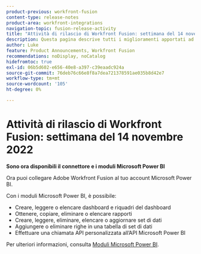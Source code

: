 ```yaml
---
product-previous: workfront-fusion
content-type: release-notes
product-area: workfront-integrations
navigation-topic: fusion-release-activity
title: "Attività di rilascio di Workfront Fusion: settimana del 14 novembre 2022"
description: Questa pagina descrive tutti i miglioramenti apportati ad Adobe Workfront Fusion la settimana del 14 novembre 2022.
author: Luke
feature: Product Announcements, Workfront Fusion
recommendations: noDisplay, noCatalog
hidefromtoc: true
exl-id: 06b5d602-e656-40e8-a397-c39eaadc924a
source-git-commit: 76deb76c66e8f8a7dea721378591ae035b8d42e7
workflow-type: tm+mt
source-wordcount: '105'
ht-degree: 0%

---
```


# Attività di rilascio di Workfront Fusion: settimana del 14 novembre 2022

**Sono ora disponibili il connettore e i moduli Microsoft Power BI**

Ora puoi collegare Adobe Workfront Fusion al tuo account Microsoft Power BI.

Con i moduli Microsoft Power BI, è possibile:

* Creare, leggere o elencare dashboard e riquadri del dashboard
* Ottenere, copiare, eliminare o elencare rapporti
* Creare, leggere, eliminare, elencare o aggiornare set di dati
* Aggiungere o eliminare righe in una tabella di set di dati
* Effettuare una chiamata API personalizzata all’API Microsoft Power BI

Per ulteriori informazioni, consulta [Moduli Microsoft Power BI](../../../workfront-fusion/apps-and-their-modules/powerbi-modules.md).
